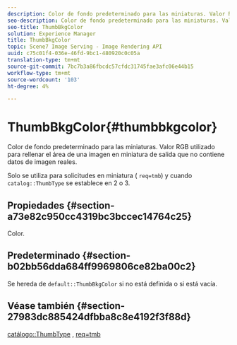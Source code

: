 ```yaml
---
description: Color de fondo predeterminado para las miniaturas. Valor RGB utilizado para rellenar el área de una imagen en miniatura de salida que no contiene datos de imagen reales.
seo-description: Color de fondo predeterminado para las miniaturas. Valor RGB utilizado para rellenar el área de una imagen en miniatura de salida que no contiene datos de imagen reales.
seo-title: ThumbBkgColor
solution: Experience Manager
title: ThumbBkgColor
topic: Scene7 Image Serving - Image Rendering API
uuid: c75c01f4-036e-46fd-9bc1-480920c0c05a
translation-type: tm+mt
source-git-commit: 7bc7b3a86fbcdc57cfdc31745fae3afc06e44b15
workflow-type: tm+mt
source-wordcount: '103'
ht-degree: 4%

---
```



# ThumbBkgColor{#thumbbkgcolor}

Color de fondo predeterminado para las miniaturas. Valor RGB utilizado para rellenar el área de una imagen en miniatura de salida que no contiene datos de imagen reales.

Solo se utiliza para solicitudes en miniatura ( `req=tmb`) y cuando `catalog::ThumbType` se establece en 2 o 3.

## Propiedades {#section-a73e82c950cc4319bc3bccec14764c25}

Color.

## Predeterminado {#section-b02bb56dda684ff9969806ce82ba00c2}

Se hereda de `default::ThumbBkgColor` si no está definida o si está vacía.

## Véase también {#section-27983dc885424dfbba8c8e4192f3f88d}

[catálogo::ThumbType](../../../../../is-api/image-catalog/image-serving-api-ref/c-image-catalog-reference/c-image-svg-data-reference/c-image-data-reference/r-thumbtype-cat.md#reference-41149ddffc8749cba2f8d9c8e2611e03) ,  [req=tmb](../../../../../is-api/http-ref/image-serving-api-ref/c-http-protocol-reference/c-command-reference/r-req/r-req.md#reference-907cdb4a97034db7ad94695f25552e76)
